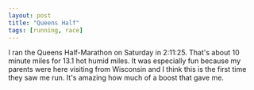 ```yaml
---
layout: post
title: "Queens Half"
tags: [running, race]
---
```


I ran the Queens Half-Marathon on Saturday in 2:11:25. That's about 10 minute miles for 13.1 hot humid miles. It was especially fun because my parents were here visiting from Wisconsin and I think this is the first time they saw me run. It's amazing how much of a boost that gave me.